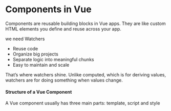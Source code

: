 # Components in Vue

Components are reusable building blocks in Vue apps. They are like custom HTML elements you define and reuse across your app.


we need Watchers
- Reuse code
- Organize big projects
- Separate logic into meaningful chunks
- Easy to maintain and scale

That’s where watchers shine. Unlike computed, which is for deriving values, watchers are for doing something when values change.

#### **Structure of a Vue Component**

A Vue component usually has three main parts: template, script and style

<template> Block this is where you write the HTML (the user interface).

<script setup> Block
This is where you write your JavaScript logic: variables, functions, props, events, etc.

<style> Block
This is where you write CSS to style your component.

  ```
  <template>
    <h2>Hello World!</h2>
  </template>

  <script setup>
  // you can write logic here
  </script>
  
  <style scoped>
  /* styles go here */
  </style>
  ```

